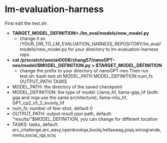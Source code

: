# lm-evaluation-harness
First edit the test.sh:
 - **TARGET_MODEL_DEFINITION=./lm_eval/models/new_model.py** 
   - change it as /YOUR_DIR_TO_LM_EVALUATION_HARNESS_REPOSITORY/lm_eval/models/new_model.py for your directory to lm-evaluation-harness repo
 - **cat /p/scratch/westai0008/zhang57/nanoGPT-neo/model/$MODEL_DEFINITION.py > $TARGET_MODEL_DEFINITION**
   - change the prefix to your directory of nanoGPT-neo
Then run test.sh: bash test.sh MODEL_PATH MODEL_DEFINITION num_fs OUTPUT_PATH TASKS
 - MODEL_PATH: the directory of the saved checkpoint
 - MODEL_DEFINITION: the type of model: Llama_hf, llama-gqa_hf (both gqa and mqa use the same architecture), llama-mla_hf, GPT_cp2_v5_3_kvonly_hf
 - num_fs: number of few-shot, default 0
 - OUTPUT_PATH: output result json path, default: "results/"$MODEL_DEFINITION, you can change for different location
 - TASKS: tasks, default: arc_challenge,arc_easy,openbookqa,boolq,hellaswag,piqa,winogrande,mmlu,social_iqa,sciq